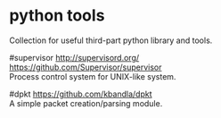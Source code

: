 python tools
==========================
Collection for useful third-part python library and tools.

#supervisor
http://supervisord.org/  
https://github.com/Supervisor/supervisor  
Process control system for UNIX-like system.

#dpkt
https://github.com/kbandla/dpkt  
A simple packet creation/parsing module.
